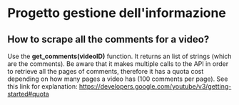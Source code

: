 # Progetto gestione dell'informazione

## How to scrape all the comments for a video?

Use the **get_comments(videoID)** function. It returns an list of strings (which are the comments). Be aware that it makes multiple calls to the API in order to retrieve all the pages of comments, therefore it has a quota cost depending on how many pages a video has (100 comments per page). See this link for explanation: https://developers.google.com/youtube/v3/getting-started#quota
